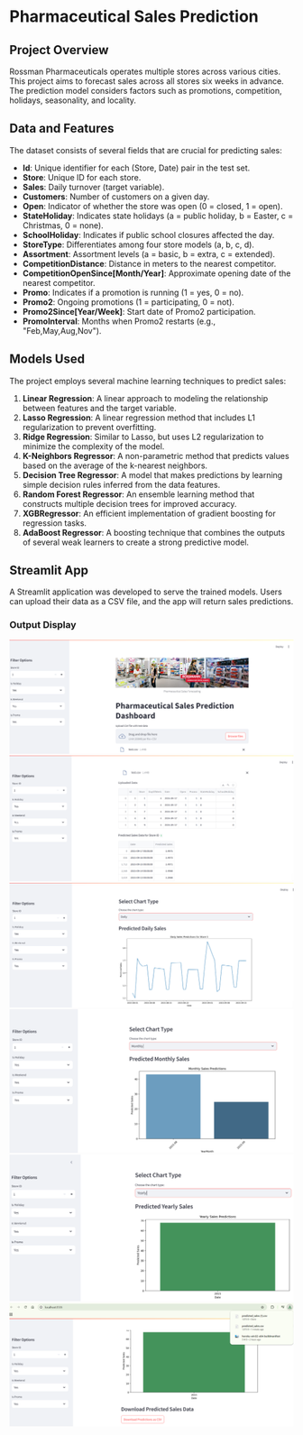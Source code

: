 # Pharmaceutical Sales Prediction

## Project Overview
Rossman Pharmaceuticals operates multiple stores across various cities. This project aims to forecast sales across all stores six weeks in advance. The prediction model considers factors such as promotions, competition, holidays, seasonality, and locality.

## Data and Features
The dataset consists of several fields that are crucial for predicting sales:
- **Id**: Unique identifier for each (Store, Date) pair in the test set.
- **Store**: Unique ID for each store.
- **Sales**: Daily turnover (target variable).
- **Customers**: Number of customers on a given day.
- **Open**: Indicator of whether the store was open (0 = closed, 1 = open).
- **StateHoliday**: Indicates state holidays (a = public holiday, b = Easter, c = Christmas, 0 = none).
- **SchoolHoliday**: Indicates if public school closures affected the day.
- **StoreType**: Differentiates among four store models (a, b, c, d).
- **Assortment**: Assortment levels (a = basic, b = extra, c = extended).
- **CompetitionDistance**: Distance in meters to the nearest competitor.
- **CompetitionOpenSince[Month/Year]**: Approximate opening date of the nearest competitor.
- **Promo**: Indicates if a promotion is running (1 = yes, 0 = no).
- **Promo2**: Ongoing promotions (1 = participating, 0 = not).
- **Promo2Since[Year/Week]**: Start date of Promo2 participation.
- **PromoInterval**: Months when Promo2 restarts (e.g., "Feb,May,Aug,Nov").

## Models Used
The project employs several machine learning techniques to predict sales:
1. **Linear Regression**: A linear approach to modeling the relationship between features and the target variable.
2. **Lasso Regression**: A linear regression method that includes L1 regularization to prevent overfitting.
3. **Ridge Regression**: Similar to Lasso, but uses L2 regularization to minimize the complexity of the model.
4. **K-Neighbors Regressor**: A non-parametric method that predicts values based on the average of the k-nearest neighbors.
5. **Decision Tree Regressor**: A model that makes predictions by learning simple decision rules inferred from the data features.
6. **Random Forest Regressor**: An ensemble learning method that constructs multiple decision trees for improved accuracy.
7. **XGBRegressor**: An efficient implementation of gradient boosting for regression tasks.
8. **AdaBoost Regressor**: A boosting technique that combines the outputs of several weak learners to create a strong predictive model.

## Streamlit App
A Streamlit application was developed to serve the trained models. Users can upload their data as a CSV file, and the app will return sales predictions.

### Output Display
![Output Image 1](https://github.com/minalmmm/Project-6--Pharmaceutical-Sales-prediction-across-multiple-stores/blob/main/Notebook/image1.png)  
![Output Image 2](https://github.com/minalmmm/Project-6--Pharmaceutical-Sales-prediction-across-multiple-stores/blob/main/Notebook/image2.png)  
![Output Image 3](https://github.com/minalmmm/Project-6--Pharmaceutical-Sales-prediction-across-multiple-stores/blob/main/Notebook/image3.png)  
![Output Image 4](https://github.com/minalmmm/Project-6--Pharmaceutical-Sales-prediction-across-multiple-stores/blob/main/Notebook/image4.png)  
![Output Image 5](https://github.com/minalmmm/Project-6--Pharmaceutical-Sales-prediction-across-multiple-stores/blob/main/Notebook/image5.png)  
![Output Image 6](https://github.com/minalmmm/Project-6--Pharmaceutical-Sales-prediction-across-multiple-stores/blob/main/Notebook/image6.png) 


